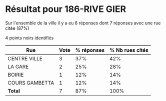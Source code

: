 # Résultat pour 186-RIVE GIER

Sur l'ensemble de la ville il y a eu 8 réponses dont 7 réponses avec une rue citée (87%)

4 points noirs identifiés

| Rue | Vote | % réponses | % Nb rues cités|
|-----|------|------------|----------------|
| CENTRE VILLE | 3 | 37% | 42%|
| LA GARE | 2 | 25% | 28%|
| BOIRIE | 1 | 12% | 14%|
| COURS GAMBETTA | 1 | 12% | 14%|
| **Total** | 7 | 87% | 100%|
